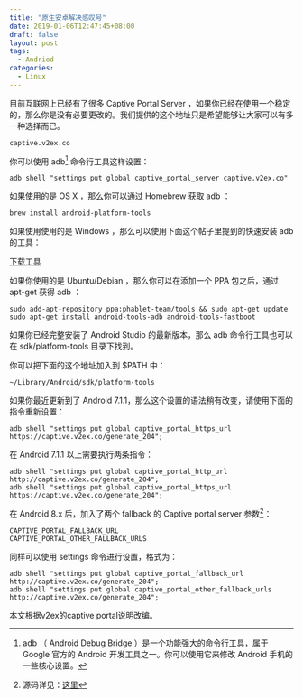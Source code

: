 ```yaml
---
title: "原生安卓解决感叹号"
date: 2019-01-06T12:47:45+08:00
draft: false
layout: post
tags: 
  - Andriod
categories:
  - Linux
---
```


目前互联网上已经有了很多 Captive Portal Server ，如果你已经在使用一个稳定的，那么你是没有必要更改的。我们提供的这个地址只是希望能够让大家可以有多一种选择而已。

`captive.v2ex.co`

你可以使用 adb[^adb] 命令行工具这样设置：

```
adb shell "settings put global captive_portal_server captive.v2ex.co"
```

如果使用的是 OS X ，那么你可以通过 Homebrew 获取 adb ：

```
brew install android-platform-tools
```
<!--more-->
如果使用使用的是 Windows ，那么可以使用下面这个帖子里提到的快速安装 adb 的工具：

[下载工具](https://dl.google.com/android/repository/platform-tools-latest-Windows.zip)

如果你使用的是 Ubuntu/Debian ，那么你可以在添加一个 PPA 包之后，通过 apt-get 获得 adb ：

```
sudo add-apt-repository ppa:phablet-team/tools && sudo apt-get update
sudo apt-get install android-tools-adb android-tools-fastboot
```

如果你已经完整安装了 Android Studio 的最新版本，那么 adb 命令行工具也可以在 sdk/platform-tools 目录下找到。

你可以把下面的这个地址加入到 $PATH 中：

```
~/Library/Android/sdk/platform-tools
```

如果你最近更新到了 Android 7.1.1，那么这个设置的语法稍有改变，请使用下面的指令重新设置：

```
adb shell "settings put global captive_portal_https_url https://captive.v2ex.co/generate_204"; 
```

在 Android 7.1.1 以上需要执行两条指令：

```
adb shell "settings put global captive_portal_http_url http://captive.v2ex.co/generate_204"; 
adb shell "settings put global captive_portal_https_url https://captive.v2ex.co/generate_204";
```

在 Android 8.x 后，加入了两个 fallback 的 Captive portal server 参数[^2]：

```
CAPTIVE_PORTAL_FALLBACK_URL
CAPTIVE_PORTAL_OTHER_FALLBACK_URLS
```

同样可以使用 settings 命令进行设置，格式为：

```
adb shell "settings put global captive_portal_fallback_url http://captive.v2ex.co/generate_204"; 
adb shell "settings put global captive_portal_other_fallback_urls http://captive.v2ex.co/generate_204"; 
```

本文根据v2ex的captive portal说明改编。

[^2]: 源码详见：[这里](http://androidxref.com/8.0.0_r4/xref/frameworks/base/services/core/java/com/android/server/connectivity/NetworkMonitor.java#675)

[^adb]: adb （ Android Debug Bridge ）是一个功能强大的命令行工具，属于 Google 官方的 Android 开发工具之一。你可以使用它来修改 Android 手机的一些核心设置。
